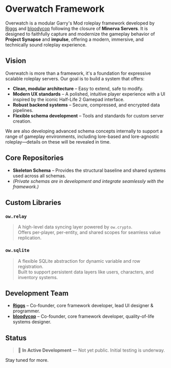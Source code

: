 # Overwatch Framework

Overwatch is a modular Garry's Mod roleplay framework developed by [Riggs](https:/github.com/riggs9162) and [bloodycop](https:/github.com/bloodycop6385) following the closure of **Minerva Servers**. It is designed to faithfully capture and modernize the gameplay behavior of **Project Synapse** and **impulse**, offering a modern, immersive, and technically sound roleplay experience.

## Vision

Overwatch is more than a framework, it's a foundation for expressive scalable roleplay servers. Our goal is to build a system that offers:

- **Clean, modular architecture** – Easy to extend, safe to modify.
- **Modern UX standards** – A polished, intuitive player experience with a UI inspired by the iconic Half-Life 2 Gamepad interface.
- **Robust backend systems** – Secure, compressed, and encrypted data pipelines.
- **Flexible schema development** – Tools and standards for custom server creation.

We are also developing advanced schema concepts internally to support a range of gameplay environments, including lore-based and lore-agnostic roleplay—details on these will be revealed in time.

## Core Repositories

- **Skeleton Schema** – Provides the structural baseline and shared systems used across all schemas.
- *(Private schemas are in development and integrate seamlessly with the framework.)*

## Custom Libraries

### `ow.relay`
> A high-level data syncing layer powered by `ow.crypto`.  
> Offers per-player, per-entity, and shared scopes for seamless value replication.

### `ow.sqlite`
> A flexible SQLite abstraction for dynamic variable and row registration.  
> Built to support persistent data layers like users, characters, and inventory systems.

## Development Team

- **[Riggs](https:/github.com/riggs9162)** – Co-founder, core framework developer, lead UI designer & programmer.  
- **[bloodycop](https:/github.com/bloodycop6385)** – Co-founder, core framework developer, quality-of-life systems designer.

## Status

> 🚧 **In Active Development** — Not yet public. Initial testing is underway.

Stay tuned for more.
